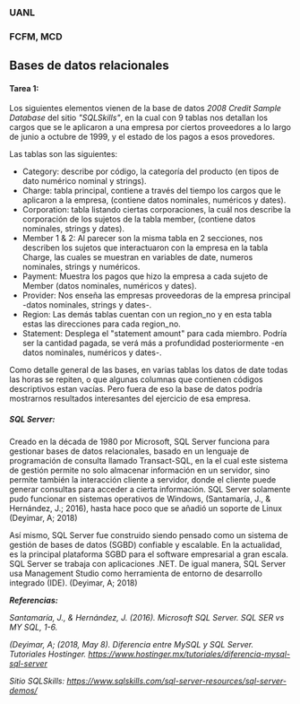 ### UANL
### FCFM, MCD

## Bases de datos relacionales

#### Tarea 1:

Los siguientes elementos vienen de la base de datos *2008 Credit Sample Database* del sitio *"SQLSkills"*, en la cual con 9 tablas nos detallan los cargos que se le aplicaron a una empresa por ciertos proveedores a lo largo de junio a octubre de 1999, y el estado de los pagos a esos provedores. 

Las tablas son las siguientes:
- Category: describe por código, la categoría del producto (en tipos de dato numérico nominal y strings).
- Charge: tabla principal, contiene a través del tiempo los cargos que le aplicaron a la empresa, (contiene datos nominales, numéricos y dates).
- Corporation: tabla listando ciertas corporaciones, la cuál nos describe la corporación de los sujetos de la tabla member, (contiene datos nominales, strings y dates).
- Member 1 & 2: Al parecer son la misma tabla en 2 secciones, nos describen los sujetos que interactuaron con la empresa en la tabla Charge, las cuales se muestran en variables de date, numeros nominales, strings y numéricos.
- Payment: Muestra los pagos que hizo la empresa a cada sujeto de Member (datos nominales, numéricos y dates).
- Provider: Nos enseña las empresas proveedoras de la empresa principal -datos nominales, strings y dates-.
- Region: Las demás tablas cuentan con un region_no y en esta tabla estas las direcciones para cada region_no.
- Statement: Desplega el "statement amount" para cada miembro. Podría ser la cantidad pagada, se verá más a profundidad posteriormente -en datos nominales, numéricos y dates-.


Como detalle general de las bases, en varias tablas los datos de date todas las horas se repiten, o que algunas columnas que contienen códigos descriptivos estan vacías. Pero fuera de eso la base de datos podría mostrarnos resultados interesantes del ejercicio de esa empresa.




##### SQL Server:

Creado en la década de 1980 por Microsoft, SQL Server funciona para gestionar bases de datos relacionales, basado en un lenguaje de programación de consulta llamado Transact-SQL, en la el cual este sistema de gestión permite no solo almacenar información en un servidor, sino permite también la interacción cliente a servidor, donde el cliente puede generar consultas para acceder a cierta información. SQL Server solamente pudo funcionar en sistemas operativos de Windows, (Santamaría, J., & Hernández, J.; 2016), hasta hace poco que se añadió un soporte de Linux (Deyimar, A; 2018)

Así mismo, SQL Server fue construido siendo pensado como un sistema de gestión de bases de datos (SGBD) confiable y escalable. En la actualidad, es la principal plataforma SGBD para el software empresarial a gran escala. SQL Server se trabaja con aplicaciones .NET. De igual manera, SQL Server usa Management Studio como herramienta de entorno de desarrollo integrado (IDE). (Deyimar, A; 2018)






***Referencias:***

*Santamaría, J., & Hernández, J. (2016). Microsoft SQL Server. SQL SER vs MY SQL, 1-6.*

*(Deyimar, A; (2018, May 8). Diferencia entre MySQL y SQL Server. Tutoriales Hostinger. https://www.hostinger.mx/tutoriales/diferencia-mysql-sql-server*

*Sitio SQLSkills: https://www.sqlskills.com/sql-server-resources/sql-server-demos/*

